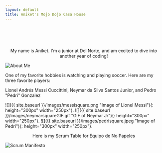 ```yaml
---
layout: default
title: Aniket's Mojo Dojo Casa House
---
```

<head>
    <meta charset="UTF-8">
    <link rel="stylesheet" href="{{ '/assets/css/style.css?v=' | append: site.github.build_revision | relative_url }}">

<body>

  <div style="display: flex; flex-direction: column; width: 100%; justify-content: center; align-items: center;">
    <h1 id="typewriter" style="text-align: center;"/>
  </div>

</body>

<script>
  var i = 0;
  var txt = "Welcome to Aniket's blog! 😻🤩🤠";

  var speed = 150;
  function typeWriter(x) {

    if (i <= txt.length) {
      document.getElementById("typewriter").innerHTML = txt.substring(0, i)
      i++;
      setTimeout(typeWriter, speed);
    }

  }

  typeWriter();

</script>
</head>

<p style="text-align: center;">My name is Aniket. I'm a junior at Del Norte, and am excited to dive into another year of coding! </p>


![About Me](/musical-guacamole/images/aboutmethingy.png "About Me")

One of my favorite hobbies is watching and playing soccer. Here are my three favorite players:  

Lionel Andrés Messi Cuccittini, Neymar da Silva Santos Junior, and Pedro "Pedri" Gonzalez   


![]({{ site.baseurl }}/images/messisquare.png "Image of Lionel Messi"){: height="300px" width="250px"}.
![]({{ site.baseurl }}/images/neymarsquareGIF.gif "GIF of Neymar Jr"){: height="300px" width="250px"}.
![]({{ site.baseurl }}/images/pedrisquare.jpeg "Image of Pedri"){: height="300px" width="250px"}.

<p style="text-align: center;">Here is my Scrum Table for Equipo de No Papeles</p>

![Scrum Manifesto](/musical-guacamole/images/ScrumTable.png "Scrum Manifesto")